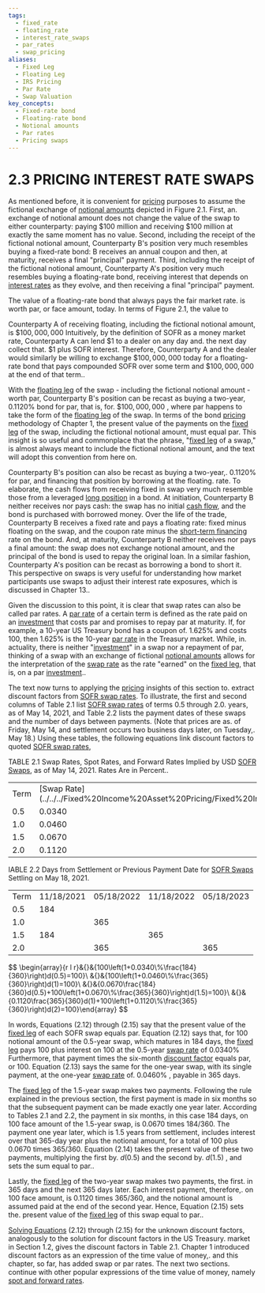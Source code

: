 ```yaml
---
tags:
  - fixed_rate
  - floating_rate
  - interest_rate_swaps
  - par_rates
  - swap_pricing
aliases:
  - Fixed Leg
  - Floating Leg
  - IRS Pricing
  - Par Rate
  - Swap Valuation
key_concepts:
  - Fixed-rate bond
  - Floating-rate bond
  - Notional amounts
  - Par rates
  - Pricing swaps
---
```


# 2.3 PRICING INTEREST RATE SWAPS  

As mentioned before, it is convenient for [pricing](../Chapter%207/Arbitrage%20Pricing%20of%20Derivatives.md) purposes to assume the fictional exchange of [notional amounts](.md) depicted in Figure 2.1. First, an. exchange of notional amount does not change the value of the swap to either counterparty: paying $\$100$ million and receiving $\$100$ million at exactly the same moment has no value. Second, including the receipt of the fictional notional amount, Counterparty B's position very much resembles buying a fixed-rate bond: B receives an annual coupon and then, at maturity, receives a final "principal" payment. Third, including the receipt of the fictional notional amount, Counterparty A's position very much resembles buying a floating-rate bond, receiving interest that depends on [interest rates](Interest%20Rate%20Quotations.md) as they evolve, and then receiving a final "principal" payment.  

The value of a floating-rate bond that always pays the fair market rate. is worth par, or face amount, today. In terms of Figure 2.1, the value to  

Counterparty A of receiving floating, including the fictional notional amount, is $\$100,000,000$ Intuitively, by the definition of SOFR as a money market rate, Counterparty A can lend $\$1$ to a dealer on any day and. the next day collect that. $\$1$ plus SOFR interest. Therefore, Counterparty A and the dealer would similarly be willing to exchange $\$100,000,000$ today for a floating-rate bond that pays compounded SOFR over some term and $\$100,000,000$ at the end of that term..  

With the [floating leg](.md) of the swap - including the fictional notional amount - worth par, Counterparty B's position can be recast as buying a two-year, $0.1120\%$ bond for par, that is, for. $\$100,000,000$ , where par happens to take the form of the [floating leg](.md) of the swap. In terms of the bond [pricing](../Chapter%207/Arbitrage%20Pricing%20of%20Derivatives.md) methodology of Chapter 1, the present value of the payments on the [fixed leg](.md) of the swap, including the fictional notional amount, must equal par. This insight is so useful and commonplace that the phrase, "[fixed leg](.md) of a swap," is almost always meant to include the fictional notional amount, and the text will adopt this convention from here on.  

Counterparty B's position can also be recast as buying a two-year,. $0.1120\%$ for par, and financing that position by borrowing at the floating. rate. To elaborate, the cash flows from receiving fixed in swap very much resemble those from a leveraged [long position](../../../Financial%20Engineering/Derivatives/Part%20I%20-%20Forwards%20and%20Futures/Chapter%204%20-%20Futures:%20Hedging%20and%20Speculation.md) in a bond. At initiation, Counterparty B neither receives nor pays cash: the swap has no initial [cash flow](../../Financial%20Engineering%20and%20Arbitrage%20in%20the%20Financial%20Markets/PART%20I%20RELATIVE%20VALUE%20BUILDING%20BLOCKS/Chapter%201%20-%20Purpose%20and%20Structure%20of%20Financial%20Markets/Preview%20of%20the%20Book.md), and the bond is purchased with borrowed money. Over the life of the trade, Counterparty B receives a fixed rate and pays a floating rate: fixed minus floating on the swap, and the coupon rate minus the [short-term financing](../../../Financial%20Markets%20and%20Institutions/III.%20Liquidity%20of%20Assets/Class%207-%20CP,%20Repo,%20and%20the%20Crisis/Asset%20Backed%20Commercial%20Paper%20Understanding%20the%20Risks.md) rate on the bond. And, at maturity, Counterparty B neither receives nor pays a final amount: the swap does not exchange notional amount, and the principal of the bond is used to repay the original loan. In a similar fashion, Counterparty A's position can be recast as borrowing a bond to short it. This perspective on swaps is very useful for understanding how market participants use swaps to adjust their interest rate exposures, which is discussed in Chapter 13..  

Given the discussion to this point, it is clear that swap rates can also be called par rates. A [par rate](.md) of a certain term is defined as the rate paid on an [investment](../../../Advanced%20Investments/An%20Asset%20Allocation%20Primer.md) that costs par and promises to repay par at maturity. If, for example, a 10-year US Treasury bond has a coupon of. $1.625\%$ and costs 100, then $1.625\%$ is the 10-year [par rate](.md) in the Treasury market. While, in. actuality, there is neither "[investment](../../../Advanced%20Investments/An%20Asset%20Allocation%20Primer.md)" in a swap nor a repayment of par, thinking of a swap with an exchange of fictional [notional amounts](.md) allows for the interpretation of the [swap rate](../../../Fixed%20Income%20Asset%20Pricing/Fixed%20Income%20Lecture%20Notes/Teaching%20Note%204%20Interest%20Rate%20Derivatives.md) as the rate "earned" on the [fixed leg](.md), that is, on a par [investment](../../../Advanced%20Investments/An%20Asset%20Allocation%20Primer.md)..  

The text now turns to applying the [pricing](../Chapter%207/Arbitrage%20Pricing%20of%20Derivatives.md) insights of this section to. extract discount factors from [SOFR swap rates](Spot%20Rates.md). To illustrate, the first and second columns of Table 2.1 list [SOFR swap rates](Spot%20Rates.md) of terms 0.5 through 2.0. years, as of May 14, 2021, and Table 2.2 lists the payment dates of these swaps and the number of days between payments. (Note that prices are as. of Friday, May 14, and settlement occurs two business days later, on Tuesday,. May 18.) Using these tables, the following equations link discount factors to quoted [SOFR swap rates](Spot%20Rates.md),  

TABLE 2.1 Swap Rates, Spot Rates, and Forward Rates Implied by USD [SOFR Swaps](../../../Credit%20Markets/Credit%20Market%20PSETS/Advanced%20Usage%20of%20QuantLib%20analytics%20library.md), as of May 14, 2021. Rates Are in Percent..   


<html><body><table><tr><td>Term</td><td>[Swap Rate](../../../Fixed%20Income%20Asset%20Pricing/Fixed%20Income%20Lecture%20Notes/Teaching%20Note%204%20Interest%20Rate%20Derivatives.md)</td><td>[Spot Rate](../../../International%20Finance/The%20Foreign%20Exchange%20Market%20Annotations.md)</td><td>[Forward Rate](../../../Clippings/Forward%20Points%20in%20Currency.md)</td><td>[Discount Factor](../Chapter%201/Discount%20Factors.md)</td></tr><tr><td>0.5</td><td>0.0340</td><td>0.0348</td><td>0.0348</td><td>0.999826</td></tr><tr><td>1.0</td><td>0.0460</td><td>0.0466</td><td>0.0585</td><td>0.999534</td></tr><tr><td>1.5</td><td>0.0670</td><td>0.0681</td><td>0.1111</td><td>0.998979</td></tr><tr><td>2.0</td><td>0.1120</td><td>0.1136</td><td>0.2500</td><td>0.997732</td></tr></table></body></html>  

IABLE 2.2  Days from Settlement or Previous Payment Date for [SOFR Swaps](../../../Credit%20Markets/Credit%20Market%20PSETS/Advanced%20Usage%20of%20QuantLib%20analytics%20library.md) Settling on May 18, 2021.   


<html><body><table><tr><td>Term</td><td>11/18/2021</td><td>05/18/2022</td><td>11/18/2022</td><td>05/18/2023</td></tr><tr><td>0.5</td><td>184</td><td></td><td></td><td></td></tr><tr><td>1.0</td><td></td><td>365</td><td></td><td></td></tr><tr><td>1.5</td><td>184</td><td></td><td>365</td><td></td></tr><tr><td>2.0</td><td></td><td>365</td><td></td><td>365</td></tr></table></body></html>  
$$
\begin{array}{r l r}&{}&{100\left(1+0.0340\%\frac{184}{360}\right)d(0.5)=100}\ &{}&{100\left(1+0.0460\%\frac{365}{360}\right)d(1)=100}\ &{}&{0.0670\frac{184}{360}d(0.5)+100\left(1+0.0670\%\frac{365}{360}\right)d(1.5)=100}\ &{}&{0.1120\frac{365}{360}d(1)+100\left(1+0.1120\%\frac{365}{360}\right)d(2)=100}\end{array}
$$  

In words, Equations (2.12) through (2.15) say that the present value of the [fixed leg](.md) of each SOFR swap equals par. Equation (2.12) says that, for 100 notional amount of the 0.5-year swap, which matures in 184 days, the [fixed leg](.md) pays 100 plus interest on 100 at the 0.5-year [swap rate](../../../Fixed%20Income%20Asset%20Pricing/Fixed%20Income%20Lecture%20Notes/Teaching%20Note%204%20Interest%20Rate%20Derivatives.md) of $0.0340\%$ Furthermore, that payment times the six-month [discount factor](../Chapter%201/Discount%20Factors.md) equals par, or 100. Equation (2.13) says the same for the one-year swap, with its single payment, at the one-year [swap rate](../../../Fixed%20Income%20Asset%20Pricing/Fixed%20Income%20Lecture%20Notes/Teaching%20Note%204%20Interest%20Rate%20Derivatives.md) of. $0.0460\%$ , payable in 365 days.  

The [fixed leg](.md) of the 1.5-year swap makes two payments. Following the rule explained in the previous section, the first payment is made in six months so that the subsequent payment can be made exactly one year later. According to Tables 2.1 and 2.2, the payment in six months, in this case 184 days, on 100 face amount of the 1.5-year swap, is $0.0670$ times 184/360. The payment one year later, which is 1.5 years from settlement, includes interest over that 365-day year plus the notional amount, for a total of 100 plus 0.0670 times 365/360. Equation (2.14) takes the present value of these two payments, multiplying the first by. $d(0.5)$ and the second by. $d(1.5)$ , and sets the sum equal to par..  

Lastly, the [fixed leg](.md) of the two-year swap makes two payments, the first. in 365 days and the next 365 days later. Each interest payment, therefore,. on 100 face amount, is 0.1120 times 365/360, and the notional amount is assumed paid at the end of the second year. Hence, Equation (2.15) sets the. present value of the [fixed leg](.md) of this swap equal to par..  

[Solving Equations](../../../Financial%20Engineering/Inverse%20Matrices%20Solve%20Linear%20Systems.md) (2.12) through (2.15) for the unknown discount factors, analogously to the solution for discount factors in the US Treasury. market in Section 1.2, gives the discount factors in Table 2.1. Chapter 1 introduced discount factors as an expression of the time value of money,. and this chapter, so far, has added swap or par rates. The next two sections. continue with other popular expressions of the time value of money, namely [spot and forward rates](../../../Financial%20Engineering/Mathematics%20of%20the%20Financial%20Markets.md).  